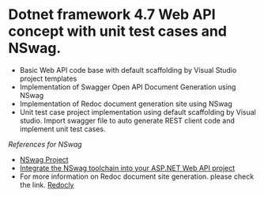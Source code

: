 # Dotnet framework 4.7 Web API concept with unit test cases and NSwag.
 - Basic Web API code base with default scaffolding by Visual Studio project templates
 - Implementation of Swagger Open API Document Generation using NSwag
 - Implementation of Redoc document generation site using NSwag
 - Unit test case project implementation using default scaffolding by Visual studio. Import swagger file to auto generate REST client code and implement unit test cases. 
 
 
 *References for NSwag*
 - [NSwag Project](https://github.com/RicoSuter/NSwag)
 - [Integrate the NSwag toolchain into your ASP.NET Web API project](https://github.com/RicoSuter/NSwag/wiki/Middlewares)
 - For more information on Redoc document site generation. please check the link. [Redocly](https://github.com/Redocly/redoc)
